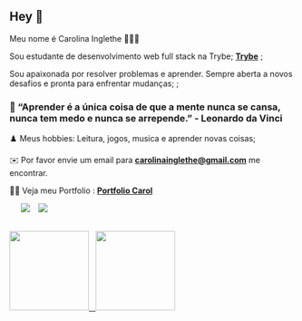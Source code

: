 ## Hey 👋  
 
Meu nome é Carolina Inglethe  👩🇧🇷 

Sou estudante de desenvolvimento web full stack na Trybe; **<a href="https://www.betrybe.com/" target="_blank">Trybe</a>** ;

Sou apaixonada por resolver problemas e aprender. Sempre aberta a novos desafios e pronta para enfrentar mudanças; ;

###  🧠 “Aprender é a única coisa de que a mente nunca se cansa, nunca tem medo e nunca se arrepende.” - Leonardo da Vinci

♟️  Meus hobbies: Leitura, jogos, musica e aprender novas coisas;

✉️ Por favor envie um email para **carolinainglethe@gmail.com** me encontrar.

🧝‍♀️ Veja meu Portfolio : **<a href="https://carolinainglethe.github.io/" target="_blank"> Portfolio Carol</a>** 

 
<div> 
 &nbsp;&nbsp;&nbsp;&nbsp;
  <a href="https://www.instagram.com/carol_inglethe/" target="_blank"><img src="https://img.shields.io/badge/-Instagram-%23E4405F?style=for-the-badge&logo=instagram&logoColor=white" target="_blank"></a>
 &nbsp;&nbsp;
  <a href="https://www.linkedin.com/in/carolinglethe/" target="_blank"><img src="https://img.shields.io/badge/-LinkedIn-%230077B5?style=for-the-badge&logo=linkedin&logoColor=white" target="_blank"></a> 
</div>

##

<div>
  <a href="https://github.com/CarolinaInglethe">
  <img height="140em"  src="https://github-readme-stats.vercel.app/api?username=CarolinaInglethe&show_icons=true&theme=material-palenight&include_all_commits=true&count_private=true"/>
   &nbsp;
  <img height="140em"  src="https://github-readme-stats.vercel.app/api/top-langs/?username=CarolinaInglethe&layout=compact&langs_count=16&theme=material-palenight"/>
</div>

